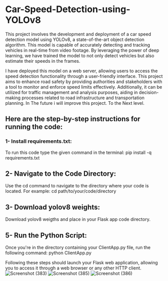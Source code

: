 # Car-Speed-Detection-using-YOLOv8

This project involves the development and deployment of a car speed detection model using YOLOv8, a state-of-the-art object detection algorithm. This model is capable of accurately detecting and tracking vehicles in real-time from video footage. By leveraging the power of deep learning, we have trained the model to not only detect vehicles but also estimate their speeds in the frames.

I have  deployed this model on a web server, allowing users to access the speed detection functionality through a user-friendly interface. This project aims to enhance road safety by providing authorities and stakeholders with a tool to monitor and enforce speed limits effectively. Additionally, it can be utilized for traffic management and analysis purposes, aiding in decision-making processes related to road infrastructure and transportation planning. 
In The future i will improve this project. To the Next level.


## Here are the step-by-step instructions for running the code:

### 1- Install requirements.txt:
To run this code type the given command in the terminal: pip install -q requirements.txt

## 2- Navigate to the Code Directory:
Use the cd command to navigate to the directory where your code is located. For example: cd path/to/your/code/directory

## 3- Download yolov8 weights:
Download yolov8 weigths and place in your Flask app code directory.

## 5- Run the Python Script:
Once you're in the directory containing your ClientApp.py file, run the following command: python ClientApp.py

Following these steps should launch your Flask web application, allowing you to access it through a web browser or any other HTTP client.
![Screenshot (383)](https://github.com/yinsights8/6_Car-Speed-Detection-using-YOLOv8/assets/108249945/1da05b43-7e7b-4f51-9f04-f1941b784abc) 
![Screenshot (385)](https://github.com/yinsights8/6_Car-Speed-Detection-using-YOLOv8/assets/108249945/e87b15c5-ba8d-45f6-9832-a251947023c4)
![Screenshot (386)](https://github.com/yinsights8/6_Car-Speed-Detection-using-YOLOv8/assets/108249945/a3b52f0c-4119-4f62-82f8-2e2080b167e3)


